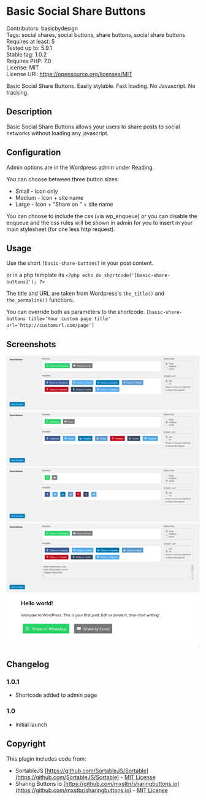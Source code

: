 # Basic Social Share Buttons

Contributors: basicbydesign  
Tags: social shares, social buttons, share buttons, social share buttons  
Requires at least: 5  
Tested up to: 5.9.1  
Stable tag: 1.0.2  
Requires PHP: 7.0  
License: MIT  
License URI: https://opensource.org/licenses/MIT

Basic Social Share Buttons. Easily stylable. Fast loading. No Javascript. No tracking.

## Description

Basic Social Share Buttons allows your users to share posts to social networks without loading any javascript.

## Configuration

Admin options are in the Wordpress admin under Reading.

You can choose between three button sizes:

- Small - Icon only
- Medium - Icon + site name
- Large - Icon + "Share on " + site name

You can choose to include the css (via wp_enqueue) or you can disable the enqueue and the css rules will be shown in admin for you to insert in your main stylesheet (for one less http request).

## Usage

Use the short `[basic-share-buttons]` in your post content.

or in a php template its `<?php echo do_shortcode('[basic-share-buttons]'); ?>`

The title and URL are taken from Wordpress's `the_title()` and `the_permalink()` functions.

You can override both as parameters to the shortcode.
`[basic-share-buttons title='Your custom page title' url='http://customurl.com/page']`

## Screenshots

![Admin settings (Large buttons)](.wordpress-org/screenshot-1.png)
![Admin settings (Medium buttons)](.wordpress-org/screenshot-2.png)
![Admin settings (Small buttons)](.wordpress-org/screenshot-3.png)
![Admin settings (CSS dumped to be included in your main stylesheet)](.wordpress-org/screenshot-4.png)
![Buttons on page ](.wordpress-org/screenshot-5.png)

## Changelog

### 1.0.1

- Shortcode added to admin page

### 1.0

- Initial launch

## Copyright

This plugin includes code from:

- SortableJS [https://github.com/SortableJS/Sortable](https://github.com/SortableJS/Sortable) - [MIT License](https://github.com/SortableJS/Sortable/blob/master/LICENSE)
- Sharing Buttons io [https://github.com/mxstbr/sharingbuttons.io](https://github.com/mxstbr/sharingbuttons.io) - [MIT License](https://github.com/mxstbr/sharingbuttons.io/blob/master/LICENSE.md)

